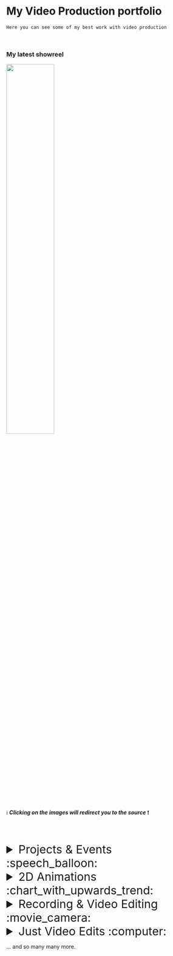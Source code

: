 # My Video Production portfolio
`Here you can see some of my best work with video production` <br>

<br>

### My latest showreel<br>

[<img src="https://i.ytimg.com/vi/yUJAUBe0hZQ/maxresdefault.jpg" width="50%">](https://youtu.be/yUJAUBe0hZQ)

:information_source: ___Clicking on the images will redirect you to the source___ :heavy_exclamation_mark:

<br>
<br>
<br>

<details>
           <summary style="font-size:30px;">Projects & Events :speech_balloon:</summary>

## ALLWEB.MK

[<img src="https://img.youtube.com/vi/FKvMNd88GSQ/maxresdefault.jpg" width="30%" style="padding-right='10px'">](https://youtu.be/FKvMNd88GSQ)

`Allweb X Aftermovie`

Director of the post-production & creator of the event's on-screen visuals <br>
<hr>
</details>



<details>
<summary style="font-size:30px;">2D Animations :chart_with_upwards_trend: </summary>

[<img src="https://img.youtube.com/vi/QNsONcdGqq8/maxresdefault.jpg" width="30%" style="padding-right='10px'">](https://youtu.be/QNsONcdGqq8)
### Literatura.mk

Animation used as a recap of 2022, exhibited for a Christmas event. <hr>


### SciVi - Science Videos

`Facebook links` <br> 
* ### <a href="https://www.facebook.com/watch/?v=940102877023051">Promo Video</a> 

Promo 2D Animation video for a brand new platform for online courses.

<hr> 

### UNDP MK

`Facebook links` <br> 
* ### <a href="https://www.facebook.com/watch/?v=603657754393309">First Animation</a> 
* ### <a href="https://www.facebook.com/watch/?v=4674385525973608">Second Animation</a>
* ### <a href="https://www.facebook.com/watch/?v=1001611937126307">Third Animation</a>

2D Animations made from scratch, using some stock footage to fit the scenes accordingly. Used for events and social media for UNDP MK. <br>

<hr>

</details>



<details>
           <summary style="font-size:30px;">Recording & Video Editing :movie_camera: </summary>
           
[<img src="https://img.youtube.com/vi/93clzL9Tw_E/maxresdefault.jpg" width="30%" style="padding-right='10px'">](https://youtu.be/cg9ePsTWIO4)
### Сам Свој Бармен
Set up the studio with 3 cameras, lights - Recorded, edited and made motion graphics for all episodes from the series<hr>

[<img src="https://img.youtube.com/vi/9IjjYciNyVo/maxresdefault.jpg" width="30%" style="padding-right='10px'">](https://youtu.be/RLWSNRApqs4)
### #комкаст - Дигитална Трансформација
Set up the studio and lights - Recorded and edited almost every episode from 2020 to 2022<hr>

[<img src="https://img.youtube.com/vi/hhkg03lHxgY/maxresdefault.jpg" width="30%" style="padding-right='10px'">](https://youtu.be/hhkg03lHxgY)
### Wellcast with Josif
Set up the studio and lights - Recorded and edited the first 17 episodes of Wellcast<hr>

[<img src="https://user-images.githubusercontent.com/122376776/222989350-7a79afb3-3af3-4be3-9f2c-d7fe6f244390.jpg" width="30%">](https://rumble.com/v1x2dow-e-commerce-cyber-threats-callback-phishing-campaigns-android-apps-infecting.html)
### Talk Nerdy To Me
Editing and motion graphics since late 2022<hr>

### Decal.mk

`Facebook link` <br>
* ### <a href="https://www.facebook.com/watch/?v=561745414710979">Link to B-Roll</a><br>
Recording and editing videos - including BRoll for Decal.mk<hr>
### Skopje Vinyl Convention
`Facebook link` <br>
* ### <a href="https://www.facebook.com/watch/?v=752601065161733">Link to Event Atermovie</a><br>
Recording the event and editing the aftermovie<br>
<hr>

### Brummel

`Instagram Reels` <br>
* ### <a href="https://www.instagram.com/p/CcLnC7PoCMy">REEL 01</a> 
* ### <a href="https://www.instagram.com/p/CcbBNjUIW9n">REEL 02</a> 
* ### <a href="https://www.instagram.com/p/CbgLL-kIZzV">REEL 03</a>

Recording and editing BRoll reels<hr>

### UNDP MK

`Facebook links` <br> 

* ### <a href="https://www.facebook.com/watch/?v=775920689832625">Link to movie</a>

Recording and editing an online pre-recorded event during the pandemic for UNDP MK<br>
<hr>
</details>

<details>
           <summary style="font-size:30px;">Just Video Edits :computer:</summary>

[<img src="https://img.youtube.com/vi/xuJZBZtHrOo/maxresdefault.jpg" width="30%">](https://www.instagram.com/reel/CP6K_Y8DxWV/)
### Viva Sokovi - IGTV Series
Editing and motion graphics for the first ever Macedonian IGTV series<hr>

[<img src="https://img.youtube.com/vi/Ue77OimHMAU/0.jpg" width="30%">](https://youtu.be/dn74Fw06N7o)
### Analitika s Petkom
Simple edits for a course about Google Anaytics<br>

</details>


... and so many many more.
